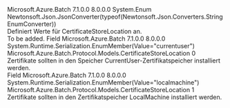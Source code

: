 <Type Name="CertificateStoreLocation" FullName="Microsoft.Azure.Batch.Protocol.Models.CertificateStoreLocation">
  <TypeSignature Language="C#" Value="public enum CertificateStoreLocation" />
  <TypeSignature Language="ILAsm" Value=".class public auto ansi sealed CertificateStoreLocation extends System.Enum" />
  <TypeSignature Language="DocId" Value="T:Microsoft.Azure.Batch.Protocol.Models.CertificateStoreLocation" />
  <TypeSignature Language="VB.NET" Value="Public Enum CertificateStoreLocation" />
  <TypeSignature Language="F#" Value="type CertificateStoreLocation = " />
  <AssemblyInfo>
    <AssemblyName>Microsoft.Azure.Batch</AssemblyName>
    <AssemblyVersion>7.1.0.0</AssemblyVersion>
    <AssemblyVersion>8.0.0.0</AssemblyVersion>
  </AssemblyInfo>
  <Base>
    <BaseTypeName>System.Enum</BaseTypeName>
  </Base>
  <Attributes>
    <Attribute>
      <AttributeName>Newtonsoft.Json.JsonConverter(typeof(Newtonsoft.Json.Converters.StringEnumConverter))</AttributeName>
    </Attribute>
  </Attributes>
  <Docs>
    <summary>
            Definiert Werte für CertificateStoreLocation an.
            </summary>
    <remarks>To be added.</remarks>
  </Docs>
  <Members>
    <Member MemberName="CurrentUser">
      <MemberSignature Language="C#" Value="CurrentUser" />
      <MemberSignature Language="ILAsm" Value=".field public static literal valuetype Microsoft.Azure.Batch.Protocol.Models.CertificateStoreLocation CurrentUser = int32(0)" />
      <MemberSignature Language="DocId" Value="F:Microsoft.Azure.Batch.Protocol.Models.CertificateStoreLocation.CurrentUser" />
      <MemberSignature Language="VB.NET" Value="CurrentUser" />
      <MemberSignature Language="F#" Value="CurrentUser = 0" Usage="Microsoft.Azure.Batch.Protocol.Models.CertificateStoreLocation.CurrentUser" />
      <MemberType>Field</MemberType>
      <AssemblyInfo>
        <AssemblyName>Microsoft.Azure.Batch</AssemblyName>
        <AssemblyVersion>7.1.0.0</AssemblyVersion>
        <AssemblyVersion>8.0.0.0</AssemblyVersion>
      </AssemblyInfo>
      <Attributes>
        <Attribute>
          <AttributeName>System.Runtime.Serialization.EnumMember(Value="currentuser")</AttributeName>
        </Attribute>
      </Attributes>
      <ReturnValue>
        <ReturnType>Microsoft.Azure.Batch.Protocol.Models.CertificateStoreLocation</ReturnType>
      </ReturnValue>
      <MemberValue>0</MemberValue>
      <Docs>
        <summary>
            Zertifikate sollten in den Speicher CurrentUser-Zertifikatspeicher installiert werden.
            </summary>
      </Docs>
    </Member>
    <Member MemberName="LocalMachine">
      <MemberSignature Language="C#" Value="LocalMachine" />
      <MemberSignature Language="ILAsm" Value=".field public static literal valuetype Microsoft.Azure.Batch.Protocol.Models.CertificateStoreLocation LocalMachine = int32(1)" />
      <MemberSignature Language="DocId" Value="F:Microsoft.Azure.Batch.Protocol.Models.CertificateStoreLocation.LocalMachine" />
      <MemberSignature Language="VB.NET" Value="LocalMachine" />
      <MemberSignature Language="F#" Value="LocalMachine = 1" Usage="Microsoft.Azure.Batch.Protocol.Models.CertificateStoreLocation.LocalMachine" />
      <MemberType>Field</MemberType>
      <AssemblyInfo>
        <AssemblyName>Microsoft.Azure.Batch</AssemblyName>
        <AssemblyVersion>7.1.0.0</AssemblyVersion>
        <AssemblyVersion>8.0.0.0</AssemblyVersion>
      </AssemblyInfo>
      <Attributes>
        <Attribute>
          <AttributeName>System.Runtime.Serialization.EnumMember(Value="localmachine")</AttributeName>
        </Attribute>
      </Attributes>
      <ReturnValue>
        <ReturnType>Microsoft.Azure.Batch.Protocol.Models.CertificateStoreLocation</ReturnType>
      </ReturnValue>
      <MemberValue>1</MemberValue>
      <Docs>
        <summary>
            Zertifikate sollten in den Zertifikatspeicher LocalMachine installiert werden.
            </summary>
      </Docs>
    </Member>
  </Members>
</Type>
